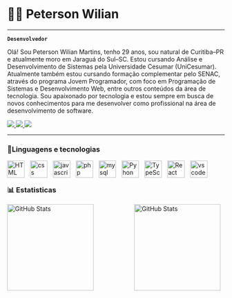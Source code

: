 # 👨‍💻 Peterson Wilian

---

**`Desenvolvedor`**


Olá! Sou Peterson Wilian Martins, tenho 29 anos, sou natural de Curitiba–PR e atualmente moro em Jaraguá do Sul–SC.
Estou cursando Análise e Desenvolvimento de Sistemas pela Universidade Cesumar (UniCesumar).
Atualmente também estou cursando formação complementar pelo SENAC, através do programa Jovem Programador, com foco em Programação de Sistemas e Desenvolvimento Web, entre outros conteúdos da área de tecnologia.
Sou apaixonado por tecnologia e estou sempre em busca de novos conhecimentos para me desenvolver como profissional na área de desenvolvimento de software.

<p>
  <a href="https://www.instagram.com/peterso_wilian" target="_blank">
    <img src="https://img.shields.io/badge/Instagram-E4405F?style=for-the-badge&logo=instagram&logoColor=white" />
  </a>
  <a href="https://www.linkedin.com/in/petersonwilian" target="_blank">
    <img src="https://img.shields.io/badge/LinkedIn-0077B5?style=for-the-badge&logo=linkedin&logoColor=white" />
  </a>
  <a href="https://www.seusite.com" target="_blank">
    <img src="https://img.shields.io/badge/Portfólio-24292e?style=for-the-badge&logoColor=white" />
  </a>
</p>

---

### 🤖Linguagens e tecnologias


<img 
align="left"
alt="HTML"
title="html"
width="40px"
style= "padding-right: 10px"
src="https://cdn.jsdelivr.net/gh/devicons/devicon@latest/icons/html5/html5-original.svg" 
/>

<img 
align="left"
alt="css"
title="css"
width="40px"
style= "padding-right: 10px"
src="https://cdn.jsdelivr.net/gh/devicons/devicon@latest/icons/css3/css3-original.svg"
/>

<img 
align="left"
alt="javascript"
title="javascript"
width="40px"
style= "padding-right: 10px"
src="https://cdn.jsdelivr.net/gh/devicons/devicon@latest/icons/javascript/javascript-original.svg"
/>

<img 
align="left"
alt="php"
title="php"
width="40px"
style= "padding-right: 10px"
src="https://cdn.jsdelivr.net/gh/devicons/devicon@latest/icons/php/php-original.svg"
/>

<img 
align="left"
alt="mysql"
title="MySql"
width="40px"
style= "padding-right: 10px"
src="https://cdn.jsdelivr.net/gh/devicons/devicon@latest/icons/mysql/mysql-original.svg"
/>

<img 
align="left"
alt="Pyhon"
title="Python"
width="40px"
style= "padding-right: 10px"
src="https://cdn.jsdelivr.net/gh/devicons/devicon@latest/icons/python/python-original.svg"
/>

<img 
align="left"
alt="TypeScript"
title="TypeSCript"
width="40px"
style= "padding-right: 10px"
src="https://cdn.jsdelivr.net/gh/devicons/devicon@latest/icons/typescript/typescript-original.svg"
/>

<img 
align="left"
alt="React"
title="React"
width="40px"
style= "padding-right: 10px"
src="https://cdn.jsdelivr.net/gh/devicons/devicon@latest/icons/react/react-original.svg"
/>

<img 
align="left"
alt="vscode"
title="vscode"
width="40px"
style= "padding-right: 10px"
src="https://cdn.jsdelivr.net/gh/devicons/devicon@latest/icons/vscode/vscode-original.svg"
/>

<br>
<br>

### 📊 Estatisticas

  <img
    align="left"
    alt="GitHub Stats"
    height="200"
    style="padding-right: 10px;"
    src="https://github-readme-stats.vercel.app/api?username=PetersonWilianMartins&show_icons=true&theme=tokyonight&include_all_commits-true&locale-pt-br"
  />

  <img
    align="right"
    alt="GitHub Stats"
    height="200"
    style="padding-right: 10px;"
    src="https://github-readme-stats.vercel.app/api/top-langs/?username=PetersonWilianMartins&theme=tokyonight&layout=compact&custom_title=tecnologias&langs_cout=7"
  />

